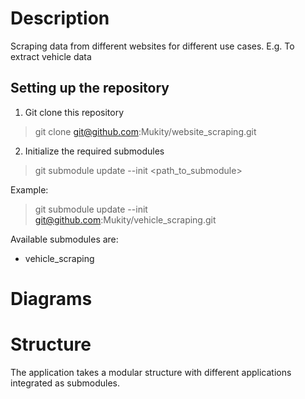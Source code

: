 # Description
Scraping data from different websites for different use cases. E.g. To extract vehicle data

## Setting up the repository
1. Git clone this repository
> git clone git@github.com:Mukity/website_scraping.git

2. Initialize the required submodules
> git submodule update --init <path_to_submodule>

Example:
>git submodule update --init git@github.com:Mukity/vehicle_scraping.git

Available submodules are:
- vehicle_scraping


# Diagrams


# Structure
The application takes a modular structure with different applications integrated as submodules.
